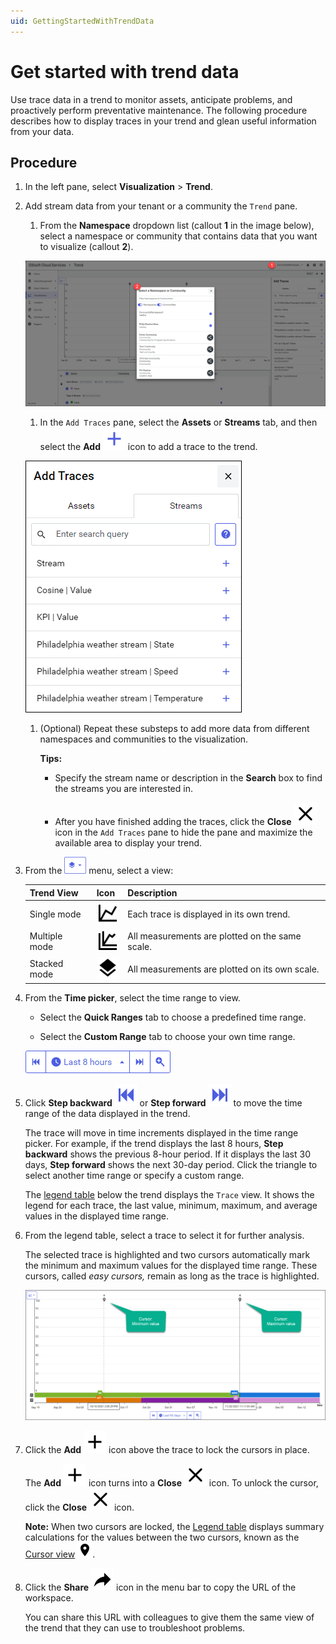 ```yaml
---
uid: GettingStartedWithTrendData
---
```


# Get started with trend data

Use trace data in a trend to monitor assets, anticipate problems, and proactively perform preventative maintenance. The following procedure describes how to display traces in your trend and glean useful information from your data.

## Procedure

1. In the left pane, select **Visualization** > **Trend**.
   
1. Add stream data from your tenant or a community the `Trend` pane.

    1. From the **Namespace** dropdown list (callout **1** in the image below), select a namespace or community that contains data that you want to visualize (callout **2**).

    ![Select namespace/community](images/select-namespace-community.png)

    1. In the `Add Traces` pane, select the **Assets** or **Streams** tab, and then select the **Add** 
    ![add](../_icons/plus-thick-alt.svg) icon to add a trace to the trend.

    ![Add traces](images/add-traces.png)

    1. (Optional) Repeat these substeps to add more data from different namespaces and communities to the visualization.  

        **Tips:**

        - Specify the stream name or description in the **Search** box to find the streams you are interested in.

        - After you have finished adding the traces, click the **Close** ![close](../_icons/window-close.svg) icon in the `Add Traces` pane to hide the pane and maximize the available area to display your trend.

1. From the ![Trend views menu](images/trend-views-icon.png) menu, select a view:

    | Trend View | Icon | Description |
    |--|--|--|
    | Single mode |  ![single mode](../_icons/chart-line.svg) | Each trace is displayed in its own trend. |
    | Multiple mode | ![multiple mode](../_icons/chart-multiple.svg) | All measurements are plotted on the same scale. |
    | Stacked mode | ![stacked mode](../_icons/layers.svg) | All measurements are plotted on its own scale. |

1. From the **Time picker**, select the time range to view. 

    - Select the **Quick Ranges** tab to choose a predefined time range.
    
    - Select the **Custom Range** tab to choose your own time range.

    ![Time picker](images/Time-picker.png)

1. Click **Step backward** ![step backward](../_icons/skip-backward.svg) or **Step forward** ![step forward](../_icons/skip-forward.svg) to move the time range of the data displayed in the trend.

   The trace will move in time increments displayed in the time range picker. For example, if the trend displays the last 8 hours, **Step backward** shows the previous 8-hour period. If it displays the last 30 days, **Step forward** shows the next 30-day period. Click the triangle to select another time range or specify a custom range.

   The [legend table](xref:LegendTableReference) below the trend displays the `Trace` view. It shows the legend for each trace, the last value, minimum, maximum, and average values in the displayed time range.

1. From the legend table, select a trace to select it for further analysis.

    The selected trace is highlighted and two cursors automatically mark the minimum and maximum values for the displayed time range. These cursors, called *easy cursors,* remain as long as the trace is highlighted.

    ![Maximum and minimum cursors](images/Max_min_cursors.png)

7. Click the **Add** ![add](../_icons/plus-thick.svg) icon above the trace to lock the cursors in place.
    
    The **Add** ![add](../_icons/plus-thick.svg) icon turns into a **Close** ![close](../_icons/window-close.svg) icon. To unlock the cursor, click the **Close** ![close](../_icons/window-close.svg) icon.

    **Note:** When two cursors are locked, the [Legend table](xref:LegendTableReference) displays summary calculations for the values between the two cursors, known as the [Cursor view](xref:LegendTableReference#cursor-view) ![cursor](../_icons/map-marker.svg).

8. Click the **Share** ![share](../_icons/share.svg) icon in the menu bar to copy the URL of the workspace. 

    You can share this URL with colleagues to give them the same view of the trend that they can use to troubleshoot problems.